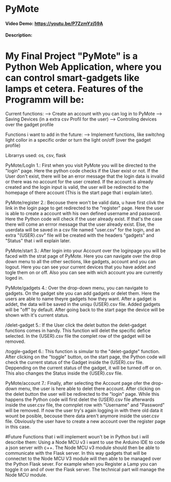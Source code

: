 # PyMote
#### Video Demo:  https://youtu.be/P7ZzmYzj59A
#### Description:
# My Final Project "PyMote" is a Python Web Application, where you can control smart-gadgets like lamps et cetera. Features of the Programm will be:
Current functions:
--> Create an account with you can log in to PyMote
--> Saving Devices (in a extra csv Profil for the user)
--> Controling devices over the gadget profile

Functions i want to add in the future:
--> Implement functions, like switchng light collor in a specific order or turn the light on/off (over the gadget profile)

Librarrys used: os, csv, flask

PyMote/LogIn
1.: First when you visit PyMote you will be directed to the "login" page. Here the python code checks if the User exist or not. If the User don't exist, there will be an error message
that the login data is invalid or there was no account for the user created. If the account is already created and the login input is valid, the user will be redirected to the homepage
of there account (This is the start page that i explain later).

PyMote/register
2.: Becouse there won't be valid data, u have first clivk the link in the login page to get redirected to the "register" page. Here the user is able to create a account with his own
defined username and password. Here the Python code will check if the user already exist. If that's the case there will come an errror message that the user already exist. Else, the
userdata will be saved in a csv file named "user.csv" for the login, and an extra "{USER}.csv" file will be created with the headers "gadgets" and "Status" that i will explain later.

PyMote/start
3.: After login into your Account over the loginpage you will be faced with the strat page of PyMote. Here you can navigate over the drop down menu to all the other sections, like
gadgets, account and you can logout. Here you can see your current devices that you have addet and togle them on or off. Also you can see with wich account you are currently loged in.

PyMote/gadgets
4.: Over the drop-down menu, you can navigate to gadgets. On the gadget site you can add gadgets or delet them. Here the users are able to name theyre gadgets how they want. After a
gadget is addet, the data will be saved in the uniqu {USER}.csv file. Added gadgets will be "off" by default. After going back to the start page the device will be shown with it's
current status.

/delet-gadget
5.: If the User click the delet button the delet-gadget functions comes in handy. This function will delet the specific defice selected. In the {USER}.csv file the complet row of the
gadget will be removed.

/toggle-gadget
6.: This function is simular to the "delet-gadgte" function. After clicking on the "toggle" button, on the start page, the Python code will check the current status of the Gadget inside
the {USER}.csv file. Deppending on the current status of the gadget, it will be turned off or on. This also changes the Status inside the {USER}.csv file.

PyMote/account
7.: Finally, after selecting the Account page ofer the drop-down menu, the user is here able to delet there account. After clicking on the delet button the user will be redirected to the
"login" page. While this happens the Python code will first delet the {USER}.csv file afterwards inside the user.csv file, the comnplet row with "Username" and "Password" will be
removed. If now the user try's again logging in with there old data it wount be posible, becouse there data aren't anymore inside the user.csv file. Obviously the user have to create a
new account over the register page in this case.

#Future Functions that i will implement woun't be in Python but i will describe them:
Using a Node MCU v3 i want to use the Arduino IDE to code a json server with c++. The Node MCU v3 module should then be able to communicate with the Flask server. In this way gadgets
that will be connectet to the Node MCU V3 module will then able to be managed over the Python Flask sever. For example when you Register a Lamp you can toggle it on and of over the Flask
server. The technical part will manage the Node MCU module.
